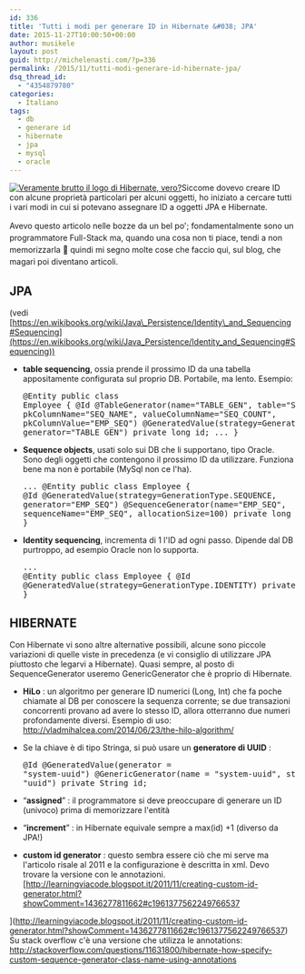 ```yaml
---
id: 336
title: 'Tutti i modi per generare ID in Hibernate &#038; JPA'
date: 2015-11-27T10:00:50+00:00
author: musikele
layout: post
guid: http://michelenasti.com/?p=336
permalink: /2015/11/tutti-modi-generare-id-hibernate-jpa/
dsq_thread_id:
  - "4354879780"
categories:
  - Italiano
tags:
  - db
  - generare id
  - hibernate
  - jpa
  - mysql
  - oracle
---
```

[<img class="size-full wp-image-456 alignleft" src="https://i0.wp.com/michelenasti.com/uploads/2015/11/hibernate.jpg?fit=200%2C195" alt="Veramente brutto il logo di Hibernate, vero? " data-recalc-dims="1" />](https://i0.wp.com/michelenasti.com/uploads/2015/11/hibernate.jpg)Siccome dovevo creare ID con alcune proprietà particolari per alcuni oggetti, ho iniziato a cercare tutti i vari modi in cui si potevano assegnare ID a oggetti JPA e Hibernate.

Avevo questo articolo nelle bozze da un bel po'; f<span style="line-height: 1.5;">ondamentalmente sono un programmatore Full-Stack ma, quando una cosa non ti piace, tendi a </span><span style="line-height: 1.5;">non memorizzarla 🙂 quindi mi segno molte cose che faccio qui, sul blog, che magari poi diventano articoli. </span>

## JPA

(vedi [https://en.wikibooks.org/wiki/Java\_Persistence/Identity\_and_Sequencing#Sequencing](https://en.wikibooks.org/wiki/Java_Persistence/Identity_and_Sequencing#Sequencing))

  * **table sequencing**, ossia prende il prossimo ID da una tabella appositamente configurata sul proprio DB. Portabile, ma lento. Esempio: <pre class="lang:java decode:true">@Entity
public class Employee {
    @Id
    @TableGenerator(name="TABLE_GEN", table="SEQUENCE_TABLE", pkColumnName="SEQ_NAME",
        valueColumnName="SEQ_COUNT", pkColumnValue="EMP_SEQ")
    @GeneratedValue(strategy=GenerationType.TABLE, generator="TABLE_GEN")
    private long id;
    ...
}</pre>

  * <span class="mw-headline"><strong>Sequence objects</strong>, usati solo sui DB che li supportano, tipo Oracle. Sono degli oggetti che contengono il prossimo ID da utilizzare. Funziona bene ma non è portabile (MySql non ce l'ha). </span> <pre class="lang:java decode:true">...
@Entity
public class Employee {
    @Id
    @GeneratedValue(strategy=GenerationType.SEQUENCE, generator="EMP_SEQ")
    @SequenceGenerator(name="EMP_SEQ", sequenceName="EMP_SEQ", allocationSize=100)
    private long id;
    ...
}</pre>

  * <span class="mw-headline"><strong>Identity sequencing</strong>, incrementa di 1 l'ID ad ogni passo. Dipende dal DB purtroppo, ad esempio Oracle non lo supporta. </span> <pre class="lang:java decode:true ">...
@Entity
public class Employee {
    @Id
    @GeneratedValue(strategy=GenerationType.IDENTITY)
    private long id;
    ...
}</pre>
    
     </li> </ul> 
    
    ## HIBERNATE
    
    Con Hibernate vi sono altre alternative possibili, alcune sono piccole variazioni di quelle viste in precedenza (e vi consiglio di utilizzare JPA piuttosto che legarvi a Hibernate). Quasi sempre, al posto di SequenceGenerator useremo GenericGenerator che è proprio di Hibernate.
    
      * **HiLo** : un algoritmo per generare ID numerici (Long, Int) che fa poche chiamate al DB per conoscere la sequenza corrente; se due transazioni concorrenti provano ad avere lo stesso ID, allora otterranno due numeri profondamente diversi. Esempio di uso: <http://vladmihalcea.com/2014/06/23/the-hilo-algorithm/>
      * Se la chiave è di tipo Stringa, si può usare un **generatore di UUID** : <pre class="lang:java decode:true">@Id
@GeneratedValue(generator = "system-uuid")
@GenericGenerator(name = "system-uuid", strategy = "uuid")
private String id;</pre>
    
      * &#8220;**assigned**&#8221; : il programmatore si deve preoccupare di generare un ID (univoco) prima di memorizzare l'entità
      * &#8220;**increment**&#8221; : in Hibernate equivale sempre a max(id) +1 (diverso da JPA!)
      * **custom id generator** : questo sembra essere ciò che mi serve ma l'articolo risale al 2011 e la configurazione è descritta in xml. Devo trovare la versione con le annotazioni. [http://learningviacode.blogspot.it/2011/11/creating-custom-id-generator.html?showComment=1436277811662#c1961377562249766537
  
](http://learningviacode.blogspot.it/2011/11/creating-custom-id-generator.html?showComment=1436277811662#c1961377562249766537) Su stack overflow c'è una versione che utilizza le annotations: <http://stackoverflow.com/questions/11631800/hibernate-how-specify-custom-sequence-generator-class-name-using-annotations>
    
     